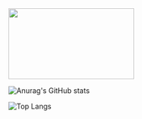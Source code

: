 <img src="[https://cdn.discordapp.com/attachments/750609695261196388/1047079226983075970/avatar_banner.gif](https://cdn.discordapp.com/attachments/750609695261196388/1047079226983075970/avatar_banner.gif)" width="249" height="140" />

![Anurag's GitHub stats](https://github-readme-stats.vercel.app/api?username=iamDvz&count_private=true&show_icons=true&bg_color=-45,d98e68,ffb987&title_color=000000&text_color=a60d7d&icon_color=000000&border_color=000000&border_radius=9)

![Top Langs](https://github-readme-stats.vercel.app/api/top-langs/?username=iamDvz&count_private=true&layout=compact&bg_color=-45,d98e68,ffb987&title_color=000000&text_color=a60d7d&icon_color=000000&border_color=000000&border_radius=9)
